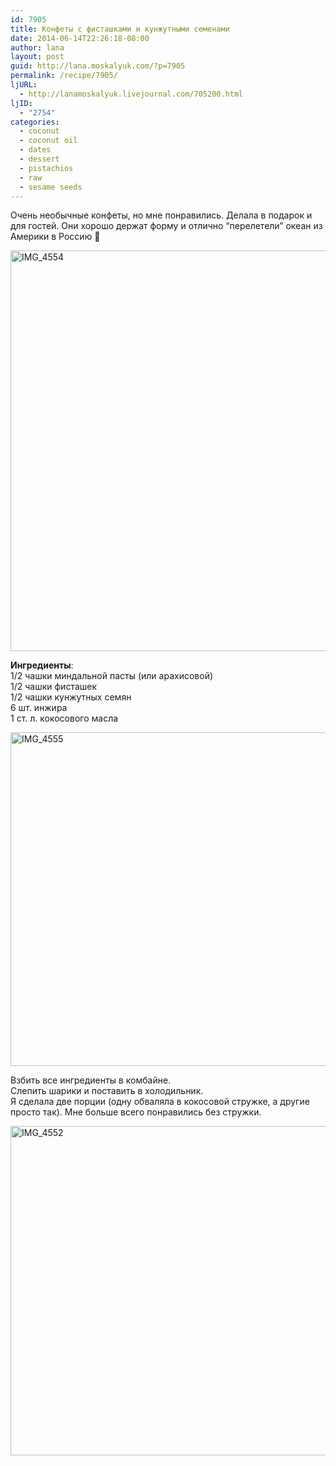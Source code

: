 ```yaml
---
id: 7905
title: Конфеты с фисташками и кунжутными семенами
date: 2014-06-14T22:26:18-08:00
author: lana
layout: post
guid: http://lana.moskalyuk.com/?p=7905
permalink: /recipe/7905/
ljURL:
  - http://lanamoskalyuk.livejournal.com/705200.html
ljID:
  - "2754"
categories:
  - coconut
  - coconut oil
  - dates
  - dessert
  - pistachios
  - raw
  - sesame seeds
---
```

Очень необычные конфеты, но мне понравились. Делала в подарок и для гостей. Они хорошо держат форму и отлично &#8220;перелетели&#8221; океан из Америки в Россию 🙂

<img loading="lazy" src="https://farm4.staticflickr.com/3863/14424709995_3c5f155f66_c.jpg" alt="IMG_4554" width="800" height="641" /> 

**Ингредиенты**:  
1/2 чашки миндальной пасты (или арахисовой)  
1/2 чашки фисташек  
1/2 чашки кунжутных семян  
6 шт. инжира  
1 ст. л. кокосового масла

<img loading="lazy" src="https://farm4.staticflickr.com/3892/14238109548_642380dcd0_c.jpg" alt="IMG_4555" width="800" height="534" /> 

Взбить все ингредиенты в комбайне.  
Слепить шарики и поставить в холодильник.  
Я сделала две порции (одну обваляла в кокосовой стружке, а другие просто так). Мне больше всего понравились без стружки.

<img loading="lazy" src="https://farm4.staticflickr.com/3843/14423571264_83d2a21db7_c.jpg" alt="IMG_4552" width="800" height="527" />